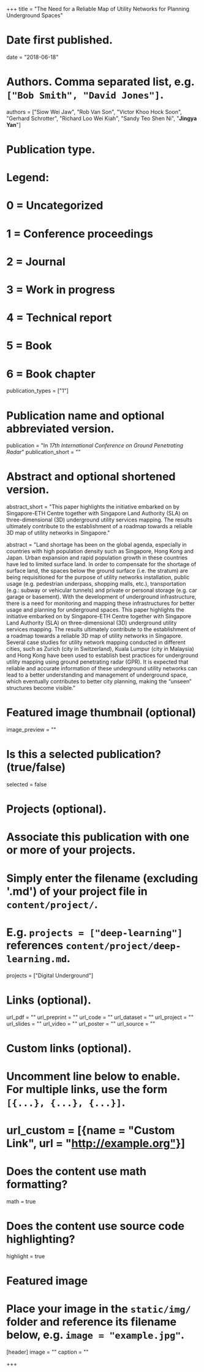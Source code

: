 
+++
title = "The Need for a Reliable Map of Utility Networks for Planning Underground Spaces"

# Date first published.
date = "2018-06-18"

# Authors. Comma separated list, e.g. `["Bob Smith", "David Jones"]`.
authors = ["Siow Wei Jaw", "Rob Van Son", "Victor Khoo Hock Soon", "Gerhard Schrotter", "Richard Loo Wei Kiah", "Sandy Teo Shen Ni", "**Jingya Yan**"]

# Publication type.
# Legend:
# 0 = Uncategorized
# 1 = Conference proceedings
# 2 = Journal
# 3 = Work in progress
# 4 = Technical report
# 5 = Book
# 6 = Book chapter
publication_types = ["1"]

# Publication name and optional abbreviated version.
publication = "In *17th International Conference on Ground Penetrating Radar*"
publication_short = ""

# Abstract and optional shortened version.
abstract_short = "This paper highlights the initiative embarked on by Singapore-ETH Centre together with Singapore Land Authority (SLA) on three-dimensional (3D) underground utility services mapping. The results ultimately contribute to the establishment of a roadmap towards a reliable 3D map of utility networks in Singapore."

abstract = "Land shortage has been on the global agenda, especially in countries with high population density such as Singapore, Hong Kong and Japan. Urban expansion and rapid population growth in these countries have led to limited surface land. In order to compensate for the shortage of surface land, the spaces below the ground surface (i.e. the stratum) are being requisitioned for the purpose of utility networks installation, public usage (e.g. pedestrian underpass, shopping malls, etc.), transportation (e.g.: subway or vehicular tunnels) and private or personal storage (e.g. car garage or basement). With the development of underground infrastructure, there is a need for monitoring and mapping these infrastructures for better usage and planning for underground spaces. This paper highlights the initiative embarked on by Singapore-ETH Centre together with Singapore Land Authority (SLA) on three-dimensional (3D) underground utility services mapping. The results ultimately contribute to the establishment of a roadmap towards a reliable 3D map of utility networks in Singapore. Several case studies for utility network mapping conducted in different cities, such as Zurich (city in Switzerland), Kuala Lumpur (city in Malaysia) and Hong Kong have been used to establish best practices for underground utility mapping using ground penetrating radar (GPR). It is expected that reliable and accurate information of these underground utility networks can lead to a better understanding and management of underground space, which eventually contributes to better city planning, making the “unseen” structures become visible."


# Featured image thumbnail (optional)
image_preview = ""

# Is this a selected publication? (true/false)
selected = false

# Projects (optional).
#   Associate this publication with one or more of your projects.
#   Simply enter the filename (excluding '.md') of your project file in `content/project/`.
#   E.g. `projects = ["deep-learning"]` references `content/project/deep-learning.md`.
projects = ["Digital Underground"]

# Links (optional).
url_pdf = ""
url_preprint = ""
url_code = ""
url_dataset = ""
url_project = ""
url_slides = ""
url_video = ""
url_poster = ""
url_source = ""

# Custom links (optional).
#   Uncomment line below to enable. For multiple links, use the form `[{...}, {...}, {...}]`.
# url_custom = [{name = "Custom Link", url = "http://example.org"}]

# Does the content use math formatting?
math = true

# Does the content use source code highlighting?
highlight = true

# Featured image
# Place your image in the `static/img/` folder and reference its filename below, e.g. `image = "example.jpg"`.
[header]
image = ""
caption = ""

+++
